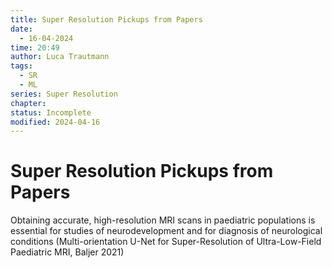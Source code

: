 ```yaml
---
title: Super Resolution Pickups from Papers
date:
  - 16-04-2024
time: 20:49
author: Luca Trautmann
tags:
  - SR
  - ML
series: Super Resolution
chapter: 
status: Incomplete
modified: 2024-04-16
---
```

# Super Resolution Pickups from Papers

Obtaining accurate, high-resolution MRI scans in paediatric populations is essential for studies of neurodevelopment and for diagnosis of neurological conditions (Multi-orientation U-Net for Super-Resolution of Ultra-Low-Field Paediatric MRI, Baljer 2021)